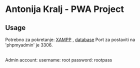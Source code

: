 # Antonija Kralj - PWA Project

## Usage
Potrebno za pokretanje: [XAMPP](https://www.apachefriends.org/index.html) , [database](https://drive.google.com/file/d/1RJm5TeFKw9ZV-tnWMad3pJ6uJ-MVqplE/view?usp=sharing) 
Port za postaviti na 'phpmyadmin' je 3306.
  
<br>
Admin account:  
username: root  
password: rootpass
